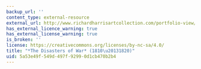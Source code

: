 ```yaml
---
backup_url: ''
content_type: external-resource
external_url: http://www.richardharrisartcollection.com/portfolio-view/francisco-goya-2/
has_external_licence_warning: true
has_external_license_warning: true
is_broken: ''
license: https://creativecommons.org/licenses/by-nc-sa/4.0/
title: "*The Disasters of War* (1810\u20131820)"
uid: 5a53e49f-549d-497f-9299-0d1cb470b2b4
---
```

